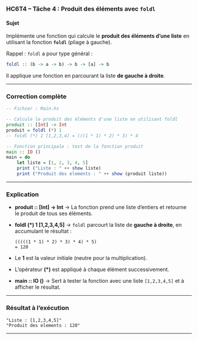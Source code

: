 ### **HC6T4 – Tâche 4 : Produit des éléments avec `foldl`**

#### **Sujet**

Implémente une fonction qui calcule le **produit des éléments d’une liste** en utilisant la fonction **`foldl`** (pliage à gauche).

Rappel :
`foldl` a pour type général :

```haskell
foldl :: (b -> a -> b) -> b -> [a] -> b
```

Il applique une fonction en parcourant la liste **de gauche à droite**.

---

### **Correction complète**

```haskell
-- Fichier : Main.hs

-- Calcule le produit des éléments d'une liste en utilisant foldl
produit :: [Int] -> Int
produit = foldl (*) 1
-- foldl (*) 1 [1,2,3,4] = (((1 * 1) * 2) * 3) * 4

-- Fonction principale : test de la fonction produit
main :: IO ()
main = do
    let liste = [1, 2, 3, 4, 5]
    print ("Liste : " ++ show liste)
    print ("Produit des elements : " ++ show (produit liste))
```

---

### **Explication**

* **produit :: [Int] -> Int**
  → La fonction prend une liste d’entiers et retourne le produit de tous ses éléments.

* **foldl (*) 1 [1,2,3,4,5]**
  → `foldl` parcourt la liste de **gauche à droite**, en accumulant le résultat :

  ```
  (((((1 * 1) * 2) * 3) * 4) * 5)
  = 120
  ```

* Le **1** est la valeur initiale (neutre pour la multiplication).

* L’opérateur **(*)** est appliqué à chaque élément successivement.

* **main :: IO ()**
  → Sert à tester la fonction avec une liste `[1,2,3,4,5]` et à afficher le résultat.

---

### **Résultat à l’exécution**

```
"Liste : [1,2,3,4,5]"
"Produit des elements : 120"
```

---
